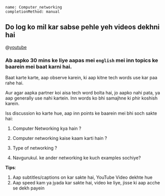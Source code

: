 ```ngMeta
name: Computer_networking
completionMethod: manual
```


## Do log ko mil kar sabse pehle yeh videos dekhni hai

@[youtube](jExP6TBZUOk)


### Ab aapko 30 mins ke liye aapas mei `english` mei inn topics ke baarein mei baat karni hai.
Baat karte karte, aap observe karein, ki aap kitne tech words use kar paa rahe hai.

Aur agar aapka partner koi aisa tech word bolta hai, jo aapko nahi pata, ya aap generally use nahi kartein. Inn words ko bhi samajhne ki phir koshish karein.

Iss discussion ko karte hue, aap inn points ke baarein mei bhi soch sakte hai:

1. Computer Networking kya hain ?

2. Computer networking kaise kaam karti hain ?

3. Type of networking ?

4. Navgurukul. ke ander networking ke kuch examples sochiye?

**Tips**:

1. Aap subtitles/captions on kar sakte hai, YouTube Video dekhte hue
2. Aap speed kam ya jyada kar sakte hai, video ke liye, jisse ki aap acche se dekh payein
